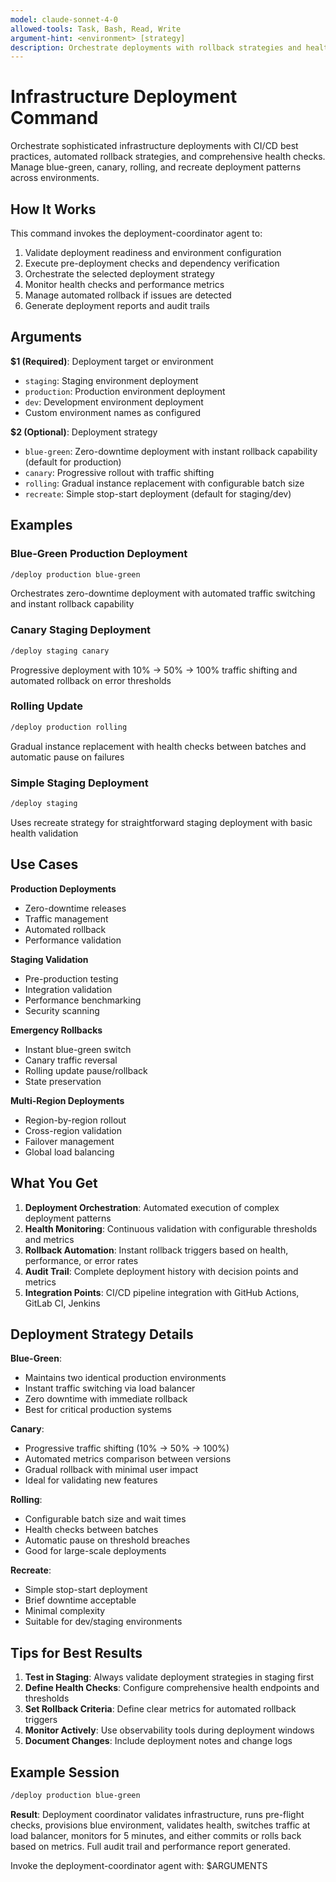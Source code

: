 ```yaml
---
model: claude-sonnet-4-0
allowed-tools: Task, Bash, Read, Write
argument-hint: <environment> [strategy]
description: Orchestrate deployments with rollback strategies and health checks
---
```


# Infrastructure Deployment Command

Orchestrate sophisticated infrastructure deployments with CI/CD best practices, automated rollback strategies, and comprehensive health checks. Manage blue-green, canary, rolling, and recreate deployment patterns across environments.

## How It Works

This command invokes the deployment-coordinator agent to:
1. Validate deployment readiness and environment configuration
2. Execute pre-deployment checks and dependency verification
3. Orchestrate the selected deployment strategy
4. Monitor health checks and performance metrics
5. Manage automated rollback if issues are detected
6. Generate deployment reports and audit trails

## Arguments

**$1 (Required)**: Deployment target or environment
- `staging`: Staging environment deployment
- `production`: Production environment deployment
- `dev`: Development environment deployment
- Custom environment names as configured

**$2 (Optional)**: Deployment strategy
- `blue-green`: Zero-downtime deployment with instant rollback capability (default for production)
- `canary`: Progressive rollout with traffic shifting
- `rolling`: Gradual instance replacement with configurable batch size
- `recreate`: Simple stop-start deployment (default for staging/dev)

## Examples

### Blue-Green Production Deployment
```bash
/deploy production blue-green
```
Orchestrates zero-downtime deployment with automated traffic switching and instant rollback capability

### Canary Staging Deployment
```bash
/deploy staging canary
```
Progressive deployment with 10% -> 50% -> 100% traffic shifting and automated rollback on error thresholds

### Rolling Update
```bash
/deploy production rolling
```
Gradual instance replacement with health checks between batches and automatic pause on failures

### Simple Staging Deployment
```bash
/deploy staging
```
Uses recreate strategy for straightforward staging deployment with basic health validation

## Use Cases

**Production Deployments**
- Zero-downtime releases
- Traffic management
- Automated rollback
- Performance validation

**Staging Validation**
- Pre-production testing
- Integration validation
- Performance benchmarking
- Security scanning

**Emergency Rollbacks**
- Instant blue-green switch
- Canary traffic reversal
- Rolling update pause/rollback
- State preservation

**Multi-Region Deployments**
- Region-by-region rollout
- Cross-region validation
- Failover management
- Global load balancing

## What You Get

1. **Deployment Orchestration**: Automated execution of complex deployment patterns
2. **Health Monitoring**: Continuous validation with configurable thresholds and metrics
3. **Rollback Automation**: Instant rollback triggers based on health, performance, or error rates
4. **Audit Trail**: Complete deployment history with decision points and metrics
5. **Integration Points**: CI/CD pipeline integration with GitHub Actions, GitLab CI, Jenkins

## Deployment Strategy Details

**Blue-Green**:
- Maintains two identical production environments
- Instant traffic switching via load balancer
- Zero downtime with immediate rollback
- Best for critical production systems

**Canary**:
- Progressive traffic shifting (10% -> 50% -> 100%)
- Automated metrics comparison between versions
- Gradual rollback with minimal user impact
- Ideal for validating new features

**Rolling**:
- Configurable batch size and wait times
- Health checks between batches
- Automatic pause on threshold breaches
- Good for large-scale deployments

**Recreate**:
- Simple stop-start deployment
- Brief downtime acceptable
- Minimal complexity
- Suitable for dev/staging environments

## Tips for Best Results

1. **Test in Staging**: Always validate deployment strategies in staging first
2. **Define Health Checks**: Configure comprehensive health endpoints and thresholds
3. **Set Rollback Criteria**: Define clear metrics for automated rollback triggers
4. **Monitor Actively**: Use observability tools during deployment windows
5. **Document Changes**: Include deployment notes and change logs

## Example Session

```bash
/deploy production blue-green
```

**Result**: Deployment coordinator validates infrastructure, runs pre-flight checks, provisions blue environment, validates health, switches traffic at load balancer, monitors for 5 minutes, and either commits or rolls back based on metrics. Full audit trail and performance report generated.

Invoke the deployment-coordinator agent with: $ARGUMENTS